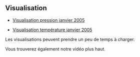 
## Visualisation

- [Visualisation pression janvier 2005](https://Bobsloth.github.io/icoads_dm/pressure_janvier_2005/visu)

- [Visualisation température janvier 2005](https://Bobsloth.github.io/icoads_dm/temp_janvier_2005/visu)


Les visualisations peuvent prendre un peu de temps à charger.

Vous trouverez également notre vidéo plus haut.
